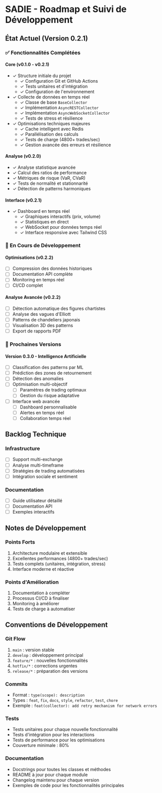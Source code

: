 # SADIE - Roadmap et Suivi de Développement

## État Actuel (Version 0.2.1)

### ✅ Fonctionnalités Complétées

#### Core (v0.1.0 - v0.2.1)
- ✓ Structure initiale du projet
  - ✓ Configuration Git et GitHub Actions
  - ✓ Tests unitaires et d'intégration
  - ✓ Configuration de l'environnement
- ✓ Collecte de données en temps réel
  - ✓ Classe de base `BaseCollector`
  - ✓ Implémentation `AsyncRESTCollector`
  - ✓ Implémentation `AsyncWebSocketCollector`
  - ✓ Tests de stress et résilience
- ✓ Optimisations techniques majeures
  - ✓ Cache intelligent avec Redis
  - ✓ Parallélisation des calculs
  - ✓ Tests de charge (4800+ trades/sec)
  - ✓ Gestion avancée des erreurs et résilience

#### Analyse (v0.2.0)
- ✓ Analyse statistique avancée
- ✓ Calcul des ratios de performance
- ✓ Métriques de risque (VaR, CVaR)
- ✓ Tests de normalité et stationnarité
- ✓ Détection de patterns harmoniques

#### Interface (v0.2.1)
- ✓ Dashboard en temps réel
  - ✓ Graphiques interactifs (prix, volume)
  - ✓ Statistiques en direct
  - ✓ WebSocket pour données temps réel
  - ✓ Interface responsive avec Tailwind CSS

### 🔄 En Cours de Développement

#### Optimisations (v0.2.2)
- [ ] Compression des données historiques
- [ ] Documentation API complète
- [ ] Monitoring en temps réel
- [ ] CI/CD complet

#### Analyse Avancée (v0.2.2)
- [ ] Détection automatique des figures chartistes
- [ ] Analyse des vagues d'Elliott
- [ ] Patterns de chandeliers japonais
- [ ] Visualisation 3D des patterns
- [ ] Export de rapports PDF

### 📅 Prochaines Versions

#### Version 0.3.0 - Intelligence Artificielle
- [ ] Classification des patterns par ML
- [ ] Prédiction des zones de retournement
- [ ] Détection des anomalies
- [ ] Optimisation multi-objectif
  - [ ] Paramètres de trading optimaux
  - [ ] Gestion du risque adaptative
- [ ] Interface web avancée
  - [ ] Dashboard personnalisable
  - [ ] Alertes en temps réel
  - [ ] Collaboration temps réel

## Backlog Technique

### Infrastructure
- [ ] Support multi-exchange
- [ ] Analyse multi-timeframe
- [ ] Stratégies de trading automatisées
- [ ] Intégration sociale et sentiment

### Documentation
- [ ] Guide utilisateur détaillé
- [ ] Documentation API
- [ ] Exemples interactifs

## Notes de Développement

### Points Forts
1. Architecture modulaire et extensible
2. Excellentes performances (4800+ trades/sec)
3. Tests complets (unitaires, intégration, stress)
4. Interface moderne et réactive

### Points d'Amélioration
1. Documentation à compléter
2. Processus CI/CD à finaliser
3. Monitoring à améliorer
4. Tests de charge à automatiser

## Conventions de Développement

### Git Flow
1. `main` : version stable
2. `develop` : développement principal
3. `feature/*` : nouvelles fonctionnalités
4. `hotfix/*` : corrections urgentes
5. `release/*` : préparation des versions

### Commits
- Format : `type(scope): description`
- Types : `feat`, `fix`, `docs`, `style`, `refactor`, `test`, `chore`
- Exemple : `feat(collector): add retry mechanism for network errors`

### Tests
- Tests unitaires pour chaque nouvelle fonctionnalité
- Tests d'intégration pour les interactions
- Tests de performance pour les optimisations
- Couverture minimale : 80%

### Documentation
- Docstrings pour toutes les classes et méthodes
- README à jour pour chaque module
- Changelog maintenu pour chaque version
- Exemples de code pour les fonctionnalités principales 